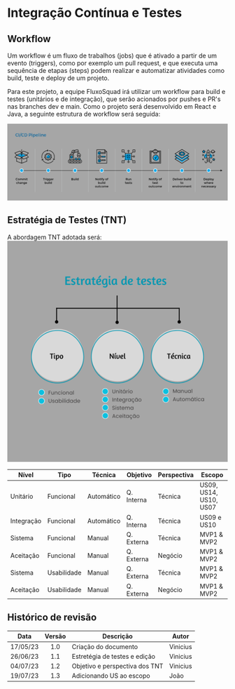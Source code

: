 # Integração Contínua e Testes

## Workflow
Um workflow é um fluxo de trabalhos (jobs) que é ativado a partir de um evento (triggers), como por exemplo um pull request, e que executa uma sequência de etapas (steps) podem realizar e automatizar atividades como build, teste e deploy de um projeto.

Para este projeto, a equipe FluxoSquad irá utilizar um workflow para build e testes (unitários e de integração), que serão acionados por pushes e PR's nas branches dev e main.
Como o projeto será desenvolvido em React e Java, a seguinte estrutura de workflow será seguida:

![CI Workflow](./img/CI_Workflow.png)

## Estratégia de Testes (TNT)
A abordagem TNT adotada será:          
![Estratégia de testes](./img/EstrategiaTestes.png)

| Nível      | Tipo        | Técnica    | Objetivo   | Perspectiva | Escopo                 |
| ---------- | ----------- | ---------- | ---------- | ----------- | ---------------------- |
| Unitário   | Funcional   | Automático | Q. Interna | Técnica     | US09, US14, US10, US07 |
| Integração | Funcional   | Automático | Q. Interna | Técnica     | US09 e US10            |
| Sistema    | Funcional   | Manual     | Q. Externa | Técnica     | MVP1 & MVP2            |
| Aceitação  | Funcional   | Manual     | Q. Externa | Negócio     | MVP1 & MVP2            |
| Sistema    | Usabilidade | Manual     | Q. Externa | Técnica     | MVP1 & MVP2            |
| Aceitação  | Usabilidade | Manual     | Q. Externa | Negócio     | MVP1 & MVP2            |

## Histórico de revisão

|   Data   | Versão | Descrição                      | Autor    |
| :------: | :----: | ------------------------------ | -------- |
| 17/05/23 |  1.0   | Criação do documento           | Vinicius |
| 26/06/23 |  1.1   | Estretégia de testes e edição  | Vinicius |
| 04/07/23 |  1.2   | Objetivo e perspectiva dos TNT | Vinicius |
| 19/07/23 |  1.3   | Adicionando US ao escopo       | João     |
